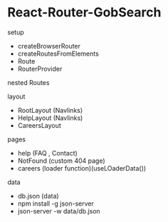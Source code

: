 # React-Router-GobSearch  

setup  
- createBrowserRouter    
- createRoutesFromElements    
- Route  
- RouterProvider  

nested Routes  
  
layout  
- RootLayout (Navlinks)  
- HelpLayout (Navlinks)
- CareersLayout  
  
pages  
- help (FAQ , Contact)    
- NotFound (custom 404 page)      
- careers (loader function)(useLOaderData())    

data   
- db.json (data)  
- npm install -g json-server
- json-server -w data/db.json
  

  
   
